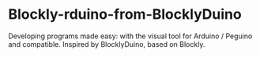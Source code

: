 # Blockly-rduino-from-BlocklyDuino
 Developing programs made easy: with the visual tool for Arduino / Peguino and compatible. Inspired by BlocklyDuino, based on Blockly.
